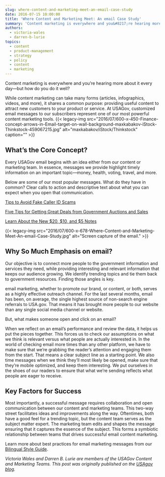 ```yaml
---
slug: where-content-and-marketing-meet-an-email-case-study
date: 2016-07-15 10:00:00
title: 'Where Content and Marketing Meet: An email Case Study'
summary: 'Content marketing is everywhere and you&#8217;re hearing more about it every day&mdash;but how do you do it well? While content marketing can take many forms (articles, infographics, videos, and more), it shares a common purpose: providing useful content to attract new customers to your product or service. At USAGov, customized email messages to our subscribers'
authors:
  - victoria-wales
  - darren-b-lurie
topics:
  - content
  - product-management
  - strategy
  - policy
  - content
  - marketing
---
```


Content marketing is everywhere and you&#8217;re hearing more about it every day—but how do you do it well?

While content marketing can take many forms (articles, infographics, videos, and more), it shares a common purpose: providing useful content to attract new customers to your product or service. At USAGov, customized email messages to our subscribers represent one of our most powerful content marketing tools. {{< legacy-img src="2016/07/600-x-450-Finance-concept-arrows-in-Email-target-on-wall-background-maxkabakov-iStock-Thinkstock-459067215.jpg" alt="maxkabakov/iStock/Thinkstock" caption="" >}} 

## What’s the Core Concept?

Every USAGov email begins with an idea either from our content or marketing team. In essence, messages we provide highlight timely information on an important topic—money, health, voting, travel, and more.

Below are some of our most popular messages. What do they have in common? Clear calls to action and descriptive text about what you can expect when you open that communication.

[Tips to Avoid Fake Caller ID Scams](http://connect.usa.gov/tips-to-avoid-fake-caller-id-scams)

[Five Tips for Getting Great Deals from Government Auctions and Sales](http://connect.usa.gov/five-tips-for-getting-great-deals-from-government-auctions-and-sales)

[Learn About the New $20, $10, and $5 Notes](http://connect.usa.gov/learn-about-the-new-20-10-and-5-notes)

{{< legacy-img src="2016/07/600-x-678-Where-Content-and-Marketing-Meet-An-email-Case-Study.jpg" alt="Screen capture of the email." >}}

## Why So Much Emphasis on email?

Our objective is to connect more people to the government information and services they need, while providing interesting and relevant information that keeps our audience growing. We identify trending topics and tie them back to government resources. Finding those angles is key.

email marketing, whether to promote our brand, or content, or both, serves as a highly effective outreach channel. For the last several months, email has been, on average, the single highest source of non-search engine referrals to USA.gov. That means it has brought more people to our website than any single social media channel or website.

But, what makes someone open and click on an email?

When we reflect on an email&#8217;s performance and review the data, it helps us put the pieces together. This forces us to check our assumptions on what we think is relevant versus what people are actually interested in. In the world of checking email more times than any other platform, we have to make sure that we&#8217;re grabbing the reader&#8217;s attention and engaging them from the start. That means a clear subject line as a starting point. We also time messages when we think they&#8217;ll most likely be opened, make sure that they&#8217;re mobile optimized, and keep them interesting. We put ourselves in the shoes of our readers to ensure that what we&#8217;re sending reflects what people are eager to receive.

## Key Factors for Success

Most importantly, a successful message requires collaboration and open communication between our content and marketing teams. This two-way street facilitates ideas and improvements along the way. Oftentimes, both have a good feel for a trending topic, but the content team serves as the subject matter expert. The marketing team edits and shapes the message ensuring that it captures the essence of the subject. This forms a symbiotic relationship between teams that drives successful email content marketing.

Learn more about best practices for email marketing messages from our [Bilingual Style Guide](https://www.usa.gov/style-guide/writing-for-marketing#item-212417).

_Victoria Wales and Darren B. Lurie are members of the USAGov Content and Marketing Teams._
_This post was originally published on the [USAgov blog](https://blog.usa.gov/)._
